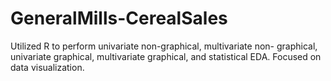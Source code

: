 # GeneralMills-CerealSales
Utilized R to perform univariate non-graphical, multivariate non- graphical, univariate graphical, multivariate graphical, and statistical EDA. Focused on data visualization. 
